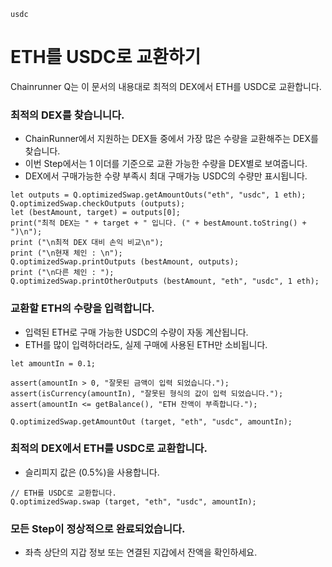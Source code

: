 ```meta-Currency
usdc
```

# ETH를 USDC로 교환하기

Chainrunner Q는 이 문서의 내용대로 최적의 DEX에서 ETH를 USDC로 교환합니다.

### 최적의 DEX를 찾습니니다.

- ChainRunner에서 지원하는 DEX들 중에서 가장 많은 수량을 교환해주는 DEX를 찾습니다.
- 이번 Step에서는 1 이더를 기준으로 교환 가능한 수량을 DEX별로 보여줍니다.
- DEX에서 구매가능한 수량 부족시 최대 구매가능 USDC의 수량만 표시됩니다.

```output-Dynamic
let outputs = Q.optimizedSwap.getAmountOuts("eth", "usdc", 1 eth);
Q.optimizedSwap.checkOutputs (outputs);
let (bestAmount, target) = outputs[0];
print("최적 DEX는 " + target + " 입니다. (" + bestAmount.toString() + ")\n");
print ("\n최적 DEX 대비 손익 비교\n");
print ("\n현재 체인 : \n");
Q.optimizedSwap.printOutputs (bestAmount, outputs);
print ("\n다른 체인 : ");
Q.optimizedSwap.printOtherOutputs (bestAmount, "eth", "usdc", 1 eth);
```

### 교환할 ETH의 수량을 입력합니다.

- 입력된 ETH로 구매 가능한 USDC의 수량이 자동 계산됩니다.
- ETH를 많이 입력하더라도, 실제 구매에 사용된 ETH만 소비됩니다.

```input-Dynamic ETH
let amountIn = 0.1;
```

```input-Verify
assert(amountIn > 0, "잘못된 금액이 입력 되었습니다.");
assert(isCurrency(amountIn), "잘못된 형식의 값이 입력 되었습니다.");
assert(amountIn <= getBalance(), "ETH 잔액이 부족합니다.");
```

```output-Dynamic USDC
Q.optimizedSwap.getAmountOut (target, "eth", "usdc", amountIn);
```

### 최적의 DEX에서 ETH를 USDC로 교환합니다.

- 슬리피지 값은 (0.5%)을 사용합니다.

```taster
// ETH를 USDC로 교환합니다.
Q.optimizedSwap.swap (target, "eth", "usdc", amountIn);
```

### 모든 Step이 정상적으로 완료되었습니다.

- 좌측 상단의 지갑 정보 또는 연결된 지갑에서 잔액을 확인하세요.
